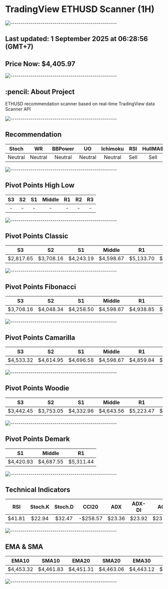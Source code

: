 # TradingView ETHUSD Scanner (1H)
![-----------------------------------------------------](https://raw.githubusercontent.com/andreasbm/readme/master/assets/lines/rainbow.png)
## Last updated: 1 September 2025 at 06:28:56 (GMT+7)
## Price Now: $4,405.97
![-----------------------------------------------------](https://raw.githubusercontent.com/andreasbm/readme/master/assets/lines/rainbow.png)
<h2 id="about-the-project"> :pencil: About Project</h2>
ETHUSD recommendation scanner based on real-time TradingView data Scanner API


![-----------------------------------------------------](https://raw.githubusercontent.com/andreasbm/readme/master/assets/lines/rainbow.png)

## Recommendation
| Stoch | WR | BBPower | UO | Ichimoku | RSI | HullMA9 |
| :---: | :---: | :---: | :---: | :---: | :---: | :---: |
| Neutral | Neutral | Neutral | Neutral | Neutral | Sell | Sell |


![-----------------------------------------------------](https://raw.githubusercontent.com/andreasbm/readme/master/assets/lines/rainbow.png)

## Pivot Points High Low
| S3 | S2 | S1 | Middle | R1 | R2 | R3 |
| :---: | :---: | :---: | :---: | :---: | :---: | :---: |
| - | - | - | - | - | - | - |


![-----------------------------------------------------](https://raw.githubusercontent.com/andreasbm/readme/master/assets/lines/rainbow.png)

## Pivot Points Classic
| S3 | S2 | S1 | Middle | R1 | R2 | R3 |
| :---: | :---: | :---: | :---: | :---: | :---: | :---: |
| $2,817.65 | $3,708.16 | $4,243.19 | $4,598.67 | $5,133.70 | $5,489.18 | $6,379.69 |


![-----------------------------------------------------](https://raw.githubusercontent.com/andreasbm/readme/master/assets/lines/rainbow.png)

## Pivot Points Fibonacci
| S3 | S2 | S1 | Middle | R1 | R2 | R3 |
| :---: | :---: | :---: | :---: | :---: | :---: | :---: |
| $3,708.16 | $4,048.34 | $4,258.50 | $4,598.67 | $4,938.85 | $5,149.01 | $5,489.18 |


![-----------------------------------------------------](https://raw.githubusercontent.com/andreasbm/readme/master/assets/lines/rainbow.png)

## Pivot Points Camarilla
| S3 | S2 | S1 | Middle | R1 | R2 | R3 |
| :---: | :---: | :---: | :---: | :---: | :---: | :---: |
| $4,533.32 | $4,614.95 | $4,696.58 | $4,598.67 | $4,859.84 | $4,941.47 | $5,023.10 |


![-----------------------------------------------------](https://raw.githubusercontent.com/andreasbm/readme/master/assets/lines/rainbow.png)

## Pivot Points Woodie
| S3 | S2 | S1 | Middle | R1 | R2 | R3 |
| :---: | :---: | :---: | :---: | :---: | :---: | :---: |
| $3,442.45 | $3,753.05 | $4,332.96 | $4,643.56 | $5,223.47 | $5,534.07 | $6,113.97 |


![-----------------------------------------------------](https://raw.githubusercontent.com/andreasbm/readme/master/assets/lines/rainbow.png)

## Pivot Points Demark
| S1 | Middle | R1 |
| :---: | :---: | :---: |
| $4,420.93 | $4,687.55 | $5,311.44 |


![-----------------------------------------------------](https://raw.githubusercontent.com/andreasbm/readme/master/assets/lines/rainbow.png)

## Technical Indicators
| RSI | Stoch.K | Stoch.D | CCI20 | ADX | ADX-DI | AO | Mom | MACD | MACD | W.R | HullMA9 |
| :---: | :---: | :---: | :---: | :---: | :---: | :---: | :---: | :---: | :---: | :---: | :---: |
| $41.81 | $22.94 | $32.47 | -$258.57 | $23.36 | $23.92 | $23.20 | -$65.79 | $8.16 | $16.93 | -$99.81 | $4,435.62 |


![-----------------------------------------------------](https://raw.githubusercontent.com/andreasbm/readme/master/assets/lines/rainbow.png)

## EMA & SMA
| EMA10 | SMA10 | EMA20 | SMA20 | EMA30 | SMA30 | EMA50 | SMA50 | EMA100 | SMA100 | EMA200 | SMA200 |
| :---: | :---: | :---: | :---: | :---: | :---: | :---: | :---: | :---: | :---: | :---: | :---: |
| $4,453.32 | $4,461.83 | $4,451.31 | $4,463.06 | $4,443.12 | $4,441.83 | $4,435.29 | $4,410.91 | $4,448.87 | $4,439.87 | $4,469.23 | $4,533.86 |


![-----------------------------------------------------](https://raw.githubusercontent.com/andreasbm/readme/master/assets/lines/rainbow.png)